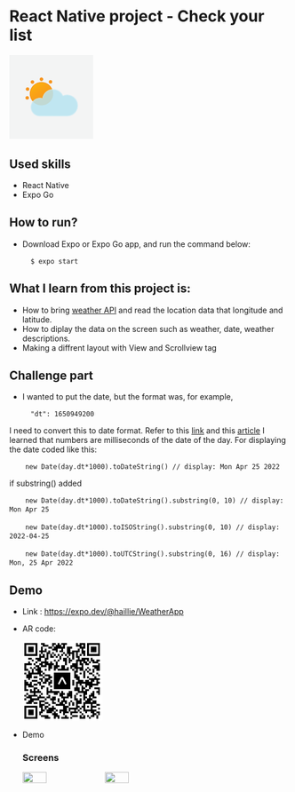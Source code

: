 # React Native project - Check your list

<!-- ![logo](assets/icon-checkyourlist.png) -->
<img src="/assets/icon-weather.png" width="30%" height="30%"/>

## Used skills

- React Native
- Expo Go


## How to run?
- Download Expo or Expo Go app, and run the command below:


        $ expo start
           



## What I learn from this project is:
- How to bring [weather API](https://openweathermap.org/api) and read the location data that longitude and latitude.
- How to diplay the data on the screen such as weather, date, weather descriptions.
- Making a diffrent layout with View and Scrollview tag


## Challenge part
- I wanted to put the date, but the format was, for example,

        "dt": 1650949200

I need to convert this to date format. Refer to this [link](https://www.w3schools.com/js/js_dates.asp) and this [article](https://javascript.tutorialink.com/how-to-get-data-info-from-openweathermap-api-dt/) I learned that numbers are milliseconds of the date of the day. For displaying the date coded like this:

        new Date(day.dt*1000).toDateString() // display: Mon Apr 25 2022

if substring() added

        new Date(day.dt*1000).toDateString().substring(0, 10) // display: Mon Apr 25

        new Date(day.dt*1000).toISOString().substring(0, 10) // display: 2022-04-25

        new Date(day.dt*1000).toUTCString().substring(0, 16) // display: Mon, 25 Apr 2022



## Demo

- Link :  https://expo.dev/@haillie/WeatherApp

- AR code:

    <img src="/assets/qrcode.png" width="30%" height="30%"/>


- Demo

    <!-- <img src="/img/demo.gif" width="20%" height="20%"/> -->


    ### Screens
    
    <img src="/assets/weather-app01.gif" width="30%" height="30%"/> <img src="/assets/weather-app02.gif" width="30%" height="30%"/>
